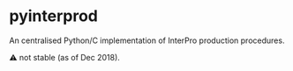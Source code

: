 # pyinterprod

An centralised Python/C implementation of InterPro production procedures.

:warning: not stable (as of Dec 2018).

